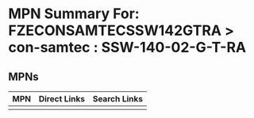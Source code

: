 



# MPN Summary For: FZECONSAMTECSSW142GTRA > con-samtec : SSW-140-02-G-T-RA

## MPNs
  

|MPN|Direct Links|Search Links|
| :--- | :--- | :--- |
||||
